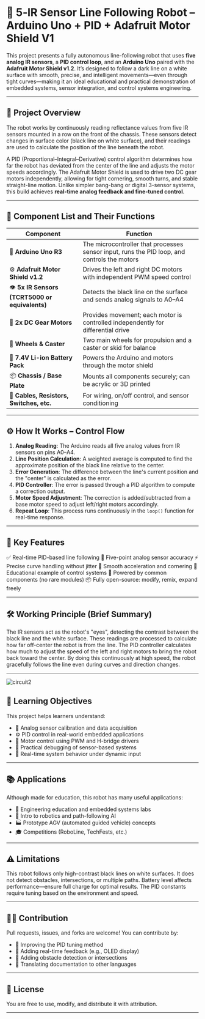 # 🤖 5‑IR Sensor Line Following Robot – Arduino Uno + PID + Adafruit Motor Shield V1

This project presents a fully autonomous line-following robot that uses **five analog IR sensors**, a **PID control loop**, and an **Arduino Uno** paired with the **Adafruit Motor Shield v1.2**. It’s designed to follow a dark line on a white surface with smooth, precise, and intelligent movements—even through tight curves—making it an ideal educational and practical demonstration of embedded systems, sensor integration, and control systems engineering.

---

## 🧠 Project Overview

The robot works by continuously reading reflectance values from five IR sensors mounted in a row on the front of the chassis. These sensors detect changes in surface color (black line on white surface), and their readings are used to calculate the position of the line beneath the robot.

A PID (Proportional–Integral–Derivative) control algorithm determines how far the robot has deviated from the center of the line and adjusts the motor speeds accordingly. The Adafruit Motor Shield is used to drive two DC gear motors independently, allowing for tight cornering, smooth turns, and stable straight-line motion. Unlike simpler bang-bang or digital 3-sensor systems, this build achieves **real-time analog feedback and fine-tuned control**.

---

## 🧩 Component List and Their Functions

| Component                                      | Function                                                                                    |
| ---------------------------------------------- | ------------------------------------------------------------------------------------------- |
| 🧠 **Arduino Uno R3**                          | The microcontroller that processes sensor input, runs the PID loop, and controls the motors |
| ⚙️ **Adafruit Motor Shield v1.2**              | Drives the left and right DC motors with independent PWM speed control                      |
| 👁 **5x IR Sensors (TCRT5000 or equivalents)** | Detects the black line on the surface and sends analog signals to A0–A4                     |
| 🔩 **2x DC Gear Motors**                       | Provides movement; each motor is controlled independently for differential drive            |
| 🛞 **Wheels & Caster**                         | Two main wheels for propulsion and a caster or skid for balance                             |
| 🔋 **7.4V Li-ion Battery Pack**                | Powers the Arduino and motors through the motor shield                                      |
| 📦 **Chassis / Base Plate**                    | Mounts all components securely; can be acrylic or 3D printed                                |
| 🧰 **Cables, Resistors, Switches, etc.**       | For wiring, on/off control, and sensor conditioning                                         |

---

## ⚙️ How It Works – Control Flow

1. **Analog Reading**: The Arduino reads all five analog values from IR sensors on pins A0–A4.
2. **Line Position Calculation**: A weighted average is computed to find the approximate position of the black line relative to the center.
3. **Error Generation**: The difference between the line's current position and the "center" is calculated as the error.
4. **PID Controller**: The error is passed through a PID algorithm to compute a correction output.
5. **Motor Speed Adjustment**: The correction is added/subtracted from a base motor speed to adjust left/right motors accordingly.
6. **Repeat Loop**: This process runs continuously in the `loop()` function for real-time response.

---

## 🔧 Key Features

✅ Real-time PID-based line following
🎯 Five-point analog sensor accuracy
⚡ Precise curve handling without jitter
🔄 Smooth acceleration and cornering
🧪 Educational example of control systems
🔌 Powered by common components (no rare modules)
📦 Fully open-source: modify, remix, expand freely

---

## 🛠️ Working Principle (Brief Summary)

The IR sensors act as the robot's "eyes", detecting the contrast between the black line and the white surface. These readings are processed to calculate how far off-center the robot is from the line. The PID controller calculates how much to adjust the speed of the left and right motors to bring the robot back toward the center. By doing this continuously at high speed, the robot gracefully follows the line even during curves and direction changes.

---

![circuit2](https://github.com/user-attachments/assets/4bd4a56c-49b0-456b-87ca-6bc73464f4e1)



## 🧪 Learning Objectives

This project helps learners understand:

* 📏 Analog sensor calibration and data acquisition
* ⚙️ PID control in real-world embedded applications
* 🧠 Motor control using PWM and H-bridge drivers
* 🧰 Practical debugging of sensor-based systems
* 🔁 Real-time system behavior under dynamic input

---

## 📚 Applications

Although made for education, this robot has many useful applications:

* 🔬 Engineering education and embedded systems labs
* 🤖 Intro to robotics and path-following AI
* 🏭 Prototype AGV (automated guided vehicle) concepts
* 🎓 Competitions (RoboLine, TechFests, etc.)

---

## ⚠️ Limitations

This robot follows only high-contrast black lines on white surfaces.
It does not detect obstacles, intersections, or multiple paths.
Battery level affects performance—ensure full charge for optimal results.
The PID constants require tuning based on the environment and speed.

---


## 👨‍💻 Contribution

Pull requests, issues, and forks are welcome!
You can contribute by:

* 🧠 Improving the PID tuning method
* 🧪 Adding real-time feedback (e.g., OLED display)
* 🤖 Adding obstacle detection or intersections
* 📝 Translating documentation to other languages

---

## 📜 License

You are free to use, modify, and distribute it with attribution.

---


